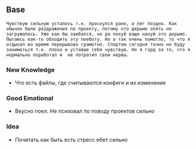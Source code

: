 ## Base
	Чувствую сильную усталось т.к. проснулся рано, а лег поздно. Как обычно были раздражения по проекту, потому что дерьмо опять не загружалось. Уже как бы заебался, но да похуй ваще нахуй это дерьмо. Пытаюсь как-то обходить эту поеботу. Но а так очень помогло, то что я отдыхал во время перерывово грамотно. Спортом сегодня точно не буду заниматься т.к. плохо и уставше себя чувствую. Но я горд за то, что я нормально поработал и  не потратил свои нервы.

### New Knowledge
- Что есть файлы, где считываются конфиги и их изменения

### Good Emotional
- Вкусно поел. Не психовал по поводу проектов сильно

### Idea
- Почитать как быть есть стресс ебет сильно
